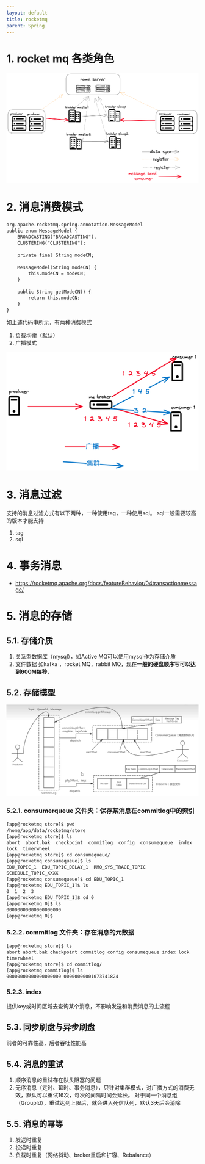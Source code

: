 ```yaml
---
layout: default
title: rocketmq
parent: Spring
---
```


# 1. rocket mq 各类角色

![rocketmq_role.png](img%2Frocketmq_role.png)

# 2. 消息消费模式

```shell 
org.apache.rocketmq.spring.annotation.MessageModel
public enum MessageModel {
    BROADCASTING("BROADCASTING"),
    CLUSTERING("CLUSTERING");

    private final String modeCN;

    MessageModel(String modeCN) {
        this.modeCN = modeCN;
    }

    public String getModeCN() {
        return this.modeCN;
    }
}

```
如上述代码中所示，有两种消费模式
1. 负载均衡（默认）
2. 广播模式

![img.png](img/rocketmq_message_model.png)

# 3. 消息过滤
支持的消息过滤方式有以下两种，一种使用tag，一种使用sql。
sql一般需要较高的版本才能支持
1. tag
2. sql

# 4. 事务消息

- https://rocketmq.apache.org/docs/featureBehavior/04transactionmessage/

# 5. 消息的存储

## 5.1. 存储介质

1. 关系型数据库（mysql），如Active MQ可以使用mysql作为存储介质
2. 文件数据 如kafka ，rocket MQ，rabbit MQ，现在**一般的硬盘顺序写可以达到600M每秒**，

## 5.2. 存储模型
![img.png](img/rocketmq-disk-model.png)
### 5.2.1. consumerqueue 文件夹：保存某消息在commitlog中的索引

```shell
[app@rocketmq store]$ pwd
/home/app/data/rocketmq/store
[app@rocketmq store]$ ls
abort  abort.bak  checkpoint  commitlog  config  consumequeue  index  lock  timerwheel
[app@rocketmq store]$ cd consumequeue/
[app@rocketmq consumequeue]$ ls
EDU_TOPIC_1  EDU_TOPIC_DELAY_1  RMQ_SYS_TRACE_TOPIC  SCHEDULE_TOPIC_XXXX
[app@rocketmq consumequeue]$ cd EDU_TOPIC_1
[app@rocketmq EDU_TOPIC_1]$ ls
0  1  2  3
[app@rocketmq EDU_TOPIC_1]$ cd 0
[app@rocketmq 0]$ ls
00000000000000000000
[app@rocketmq 0]$ 
```

### 5.2.2. commitlog 文件夹：存在消息的元数据
```shell
[app@rocketmq store]$ ls
abort abort.bak checkpoint commitlog config consumequeue index lock timerwheel
[app@rocketmq store]$ cd commitlog/
[app@rocketmq commitlog]$ ls
00000000000000000000 00000000001073741824

```

### 5.2.3. index 
提供key或时间区域去查询某个消息，不影响发送和消费消息的主流程

## 5.3. 同步刷盘与异步刷盘

前者的可靠性高，后者吞吐性能高

## 5.4. 消息的重试

1. 顺序消息的重试存在队头阻塞的问题
2. 无序消息（定时、延时、事务消息），只针对集群模式，对广播方式的消费无效，默认可以重试16次，每次的间隔时间会延长。
  对于同一个消息组（GroupId），重试达到上限后，就会进入死信队列，默认3天后会消除

## 5.5. 消息的幂等

1. 发送时重复
2. 投递时重复
3. 负载时重复（网络抖动、broker重启和扩容、Rebalance）